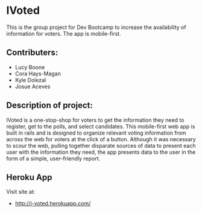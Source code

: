 # IVoted
This is the group project for Dev Bootcamp to increase the availability of information for voters. The app is mobile-first.

## Contributers:
* Lucy Boone
* Cora Hays-Magan
* Kyle Dolezal
* Josue Aceves


## Description of project:
IVoted is a one-stop-shop for voters to get the information they need to register, get to the polls, and select candidates. This mobile-first web app is built in rails and is designed to organize relevant voting information from across the web for voters at the click of a button. Although it was necessary to scour the web, pulling together disparate sources of data to present each user with the information they need, the app presents data to the user in the form of a simple, user-friendly report.


## Heroku App
Visit site at:
* http://i-voted.herokuapp.com/


